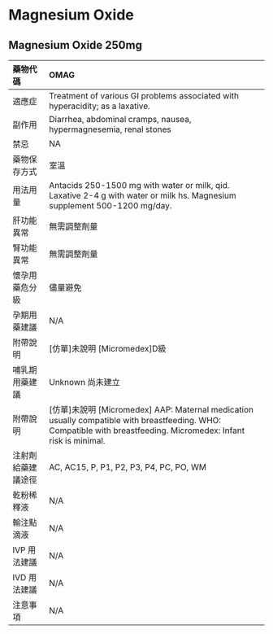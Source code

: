 # Magnesium Oxide

## Magnesium Oxide 250mg

| 藥物代碼 | OMAG |
| :--- | :--- |
| 適應症 | Treatment of various GI problems associated with hyperacidity; as a laxative. |
| 副作用 | Diarrhea, abdominal cramps, nausea, hypermagnesemia, renal stones |
| 禁忌 | NA |
| 藥物保存方式 | 室溫 |
| 用法用量 | Antacids 250-1500 mg with water or milk, qid. Laxative 2-4 g with water or milk hs. Magnesium supplement 500-1200 mg/day. |
| 肝功能異常 | 無需調整劑量 |
| 腎功能異常 | 無需調整劑量 |
| 懷孕用藥危分級 | 儘量避免 |
| 孕期用藥建議 | N/A |
| 附帶說明 | \[仿單\]未說明 \[Micromedex\]D級 |
| 哺乳期用藥建議 | Unknown 尚未建立 |
| 附帶說明 | \[仿單\]未說明 \[Micromedex\] AAP: Maternal medication usually compatible with breastfeeding.  WHO: Compatible with breastfeeding.  Micromedex: Infant risk is minimal. |
| 注射劑給藥建議途徑 | AC, AC15, P, P1, P2, P3, P4, PC, PO, WM |
| 乾粉稀釋液 | N/A |
| 輸注點滴液 | N/A |
| IVP 用法建議 | N/A |
| IVD 用法建議 | N/A |
| 注意事項 | N/A |

